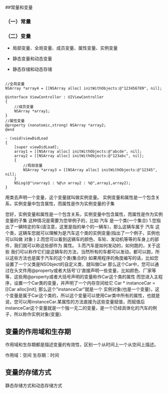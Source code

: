 ##常量和变量

### （一）常量


### （二）变量
* 局部变量、全局变量、成员变量、属性变量、实例变量

* 静态变量和动态变量

* 静态存储和动态存储

```objc

//全局变量
NSArray *array4 = [[NSArray alloc] initWithObjects:@"123456789", nil];

@interface ViewController : UIViewController
{
    //成员变量
    NSArray *array1;
}
//属性变量
@property (nonatomic,strong) NSArray *array2;
@end

- (void)viewDidLoad
{
    [super viewDidLoad];
    array1 = [[NSArray alloc] initWithObjects:@"abcde", nil];
    array2 = [[NSArray alloc] initWithObjects:@"123abc", nil];
    {
        //局部变量
        NSArray *array3 = [[NSArray alloc] initWithObjects:@"12345", nil];
    }
    NSLog(@"\narray1 : %@\n array2 : %@",array1,array2);
}

```

用类去声明一个变量，这个变量就叫做实例变量。
实例变量和属性是一个包含关系，实例变量中包含属性，而属性是作为实例变量的子集

您好，实例变量和属性是一个包含关系，实例变量中包含属性，而属性是作为实例变量的子集
这种情况是需要为您举例子的，比如 汽车 是一个类(一个集合)
    1.您指出了一辆特定的车(请注意，这里是指的单个的一辆车)，那么这辆车属于 汽车 这个类，这辆车您就可以理解为是汽车这个类的实例变量(指出了一个例子，实例也可以叫做 对象 )
    2.而您可以看到这辆车的颜色、车轮、发动机等等的车身上的部件，我们就可以称这些部件为 属性。
    3.而汽车是如何发动的，如何跑的，关于这些 我们可以称作它们是这辆车的方法，当然所有的车都可以发动，都可以跑，所以这些方法也是属于汽车的这个类(集合的)
如果用程序的角度编写的话，比如您设置了一个父类是NSObject的自定义类，就叫做Car
那么这个Car中，您可以通过在头文件用@property或者大括号'{}'直接声明一些变量，比如颜色、厂家等等，这些用@property或者大括号声明的变量称作Car这个类的属性
而您进入主程序，设置一个Car类的变量，并声明了一个内存空间给它
        Car * instanceCar = [[Car alloc]init];
那么这个"instanceCar"就是一个 实例对象(也是一个变量)，这个变量是属于Car这个类的，所以这个变量可以使用Car类中所有的属性，也就是说，您可以用instanceCar.某属性的方法直接为这些变量赋值，而赋值后instanceCar这个变量就是一个独一无二的变量，是一个已经具体化的汽车的例子，所以称作实例对象(变量).

## 变量的作用域和生存期
作用域和生存期都是描述变量的有效性，区别一个从时间上一个从空间上描述。

作用域：空间
生存期：时间

## 变量的存储方式
静态存储方式和动态存储方式







